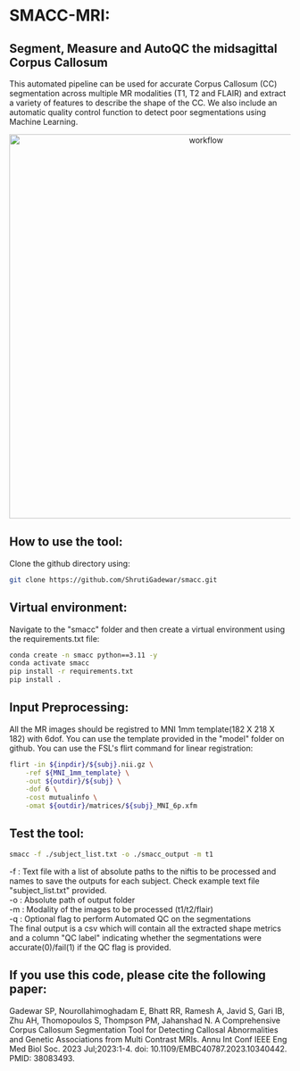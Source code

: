 # SMACC-MRI: 
## Segment, Measure and AutoQC the midsagittal Corpus Callosum

This automated pipeline can be used for accurate Corpus Callosum (CC) segmentation across multiple MR modalities (T1, T2 and FLAIR) and extract a variety of features to describe the shape of the CC. We also include an automatic quality control function to detect poor segmentations using Machine Learning.

<p align="center">
<img width="689" alt="workflow" src="https://github.com/ShrutiGadewar/smacc/assets/39843804/b9b38025-c391-4da4-8e86-280068447d0b">
</p>

## How to use the tool:
Clone the github directory using:
```bash
git clone https://github.com/ShrutiGadewar/smacc.git
```
 
## Virtual environment:
Navigate to the "smacc" folder and then create a virtual environment using the requirements.txt file:
```bash
conda create -n smacc python==3.11 -y
conda activate smacc
pip install -r requirements.txt
pip install .
```

## Input Preprocessing:
All the MR images should be registred to MNI 1mm template(182 X 218 X 182) with 6dof. You can use the template provided in the "model" folder on github. You can use the FSL's flirt command for linear registration:
```bash
flirt -in ${inpdir}/${subj}.nii.gz \
	-ref ${MNI_1mm_template} \
  	-out ${outdir}/${subj} \
 	-dof 6 \
  	-cost mutualinfo \
  	-omat ${outdir}/matrices/${subj}_MNI_6p.xfm
```

## Test the tool:
```bash
smacc -f ./subject_list.txt -o ./smacc_output -m t1
```
-f : Text file with a list of absolute paths to the niftis to be processed and names to save the outputs for each subject. Check example text file "subject_list.txt" provided. <br />
-o : Absolute path of output folder <br />
-m : Modality of the images to be processed (t1/t2/flair) <br />
-q : Optional flag to perform Automated QC on the segmentations <br />
The final output is a csv which will contain all the extracted shape metrics and a column "QC label" indicating whether the segmentations were accurate(0)/fail(1) if the QC flag is provided.


## If you use this code, please cite the following paper:
Gadewar SP, Nourollahimoghadam E, Bhatt RR, Ramesh A, Javid S, Gari IB, Zhu AH, Thomopoulos S, Thompson PM, Jahanshad N. A Comprehensive Corpus Callosum Segmentation Tool for Detecting Callosal Abnormalities and Genetic Associations from Multi Contrast MRIs. Annu Int Conf IEEE Eng Med Biol Soc. 2023 Jul;2023:1-4. doi: 10.1109/EMBC40787.2023.10340442. PMID: 38083493.

